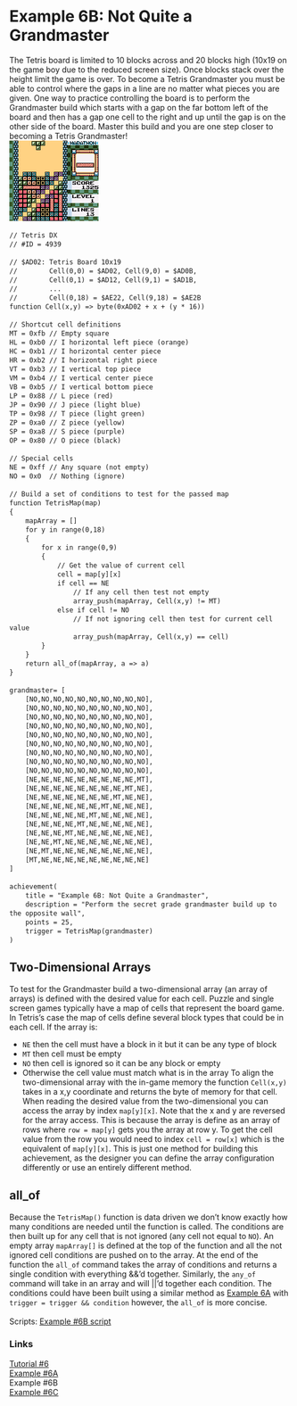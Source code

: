 # Example 6B: Not Quite a Grandmaster
The Tetris board is limited to 10 blocks across and 20 blocks high (10x19 on the game boy due to the reduced screen size).  Once blocks stack over the height limit the game is over.  To become a Tetris Grandmaster you must be able to control where the gaps in a line are no matter what pieces you are given.  One way to practice controlling the board is to perform the Grandmaster build which starts with a gap on the far bottom left of the board and then has a gap one cell to the right and up until the gap is on the other side of the board. Master this build and you are one step closer to becoming a Tetris Grandmaster!<br>
![Tetris DX screenshot of a Grandmaster build](Tetris_DX_Grandmaster.png)<br>
 
```
// Tetris DX
// #ID = 4939

// $AD02: Tetris Board 10x19
//        Cell(0,0) = $AD02, Cell(9,0) = $AD0B, 
//        Cell(0,1) = $AD12, Cell(9,1) = $AD1B,
//        ... 
//        Cell(0,18) = $AE22, Cell(9,18) = $AE2B
function Cell(x,y) => byte(0xAD02 + x + (y * 16))

// Shortcut cell definitions
MT = 0xfb // Empty square
HL = 0xb0 // I horizontal left piece (orange)
HC = 0xb1 // I horizontal center piece
HR = 0xb2 // I horizontal right piece
VT = 0xb3 // I vertical top piece
VM = 0xb4 // I vertical center piece
VB = 0xb5 // I vertical bottom piece
LP = 0x88 // L piece (red)
JP = 0x90 // J piece (light blue)
TP = 0x98 // T piece (light green)
ZP = 0xa0 // Z piece (yellow)
SP = 0xa8 // S piece (purple)
OP = 0x80 // O piece (black)

// Special cells
NE = 0xff // Any square (not empty)
NO = 0x0  // Nothing (ignore)

// Build a set of conditions to test for the passed map
function TetrisMap(map)
{
    mapArray = []
    for y in range(0,18)
    {
        for x in range(0,9)
        {
            // Get the value of current cell
            cell = map[y][x]            
            if cell == NE 
                // If any cell then test not empty
                array_push(mapArray, Cell(x,y) != MT)
            else if cell != NO 
                // If not ignoring cell then test for current cell value
                array_push(mapArray, Cell(x,y) == cell)
        }
    }
    return all_of(mapArray, a => a)
}

grandmaster= [
    [NO,NO,NO,NO,NO,NO,NO,NO,NO,NO],
    [NO,NO,NO,NO,NO,NO,NO,NO,NO,NO],
    [NO,NO,NO,NO,NO,NO,NO,NO,NO,NO],
    [NO,NO,NO,NO,NO,NO,NO,NO,NO,NO],
    [NO,NO,NO,NO,NO,NO,NO,NO,NO,NO],
    [NO,NO,NO,NO,NO,NO,NO,NO,NO,NO],
    [NO,NO,NO,NO,NO,NO,NO,NO,NO,NO],
    [NO,NO,NO,NO,NO,NO,NO,NO,NO,NO],
    [NO,NO,NO,NO,NO,NO,NO,NO,NO,NO],
    [NE,NE,NE,NE,NE,NE,NE,NE,NE,MT],
    [NE,NE,NE,NE,NE,NE,NE,NE,MT,NE],
    [NE,NE,NE,NE,NE,NE,NE,MT,NE,NE],
    [NE,NE,NE,NE,NE,NE,MT,NE,NE,NE],
    [NE,NE,NE,NE,NE,MT,NE,NE,NE,NE],
    [NE,NE,NE,NE,MT,NE,NE,NE,NE,NE],
    [NE,NE,NE,MT,NE,NE,NE,NE,NE,NE],
    [NE,NE,MT,NE,NE,NE,NE,NE,NE,NE],
    [NE,MT,NE,NE,NE,NE,NE,NE,NE,NE],
    [MT,NE,NE,NE,NE,NE,NE,NE,NE,NE]
]

achievement(
    title = "Example 6B: Not Quite a Grandmaster",
    description = "Perform the secret grade grandmaster build up to the opposite wall", 
    points = 25,
    trigger = TetrisMap(grandmaster)
)
```
## Two-Dimensional Arrays
To test for the Grandmaster build a two-dimensional array (an array of arrays) is defined with the desired value for each cell.   Puzzle and single screen games typically have a map of cells that represent the board game.  In Tetris’s case the map of cells define several block types that could be in each cell. If the array is:
* ```NE``` then the cell must have a block in it but it can be any type of block
* ```MT``` then cell must be empty
* ```NO``` then cell is ignored so it can be any block or empty
* Otherwise the cell value must match what is in the array
To align the two-dimensional array with the in-game memory the function ```Cell(x,y)``` takes in a x,y coordinate and returns the byte of memory for that cell.  When reading the desired value from the two-dimensional you can access the array by index ```map[y][x]```.  Note that the x and y are reversed for the array access.  This is because the array is define as an array of rows where ```row = map[y]``` gets you the array at row y. To get the cell value from the row you would need to index ```cell = row[x]``` which is the equivalent of ```map[y][x]```.  This is just one method for building this achievement, as the designer you can define the array configuration differently or use an entirely different method.
## all_of
Because the ```TetrisMap()``` function is data driven we don’t know exactly how many conditions are needed until the function is called.  The conditions are then built up for any cell that is not ignored (any cell not equal to ```NO```).  An empty array ```mapArray[]``` is defined at the top of the function and all the not ignored cell conditions are pushed on to the array.  At the end of the function the ```all_of``` command takes the array of conditions and returns a single condition with everything &&’d together.  Similarly, the ```any_of``` command will take in an array and will ||’d together each condition.  The conditions could have been built using a similar method as [Example 6A](Example_6A.md) with ```trigger = trigger && condition``` however, the ```all_of``` is more concise.<br>
<br>
Scripts: [Example #6B script](Example_6B_Tetris_DX.rascript) <br>
### Links
[Tutorial #6](readme.md) <br>
[Example #6A](Example_6A.md) <br>
Example #6B <br>
[Example #6C](Example_6C.md)